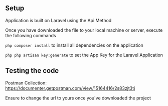 

## Setup

Application is built on Laravel using the Api Method

Once you have downloaded the file to your local machine or server, execute the following commands 

```php composer install``` to install all dependencies on the application

```php php artisan key:generate``` to set the App Key for the Laravel Application

## Testing the code 

Postman Collection: https://documenter.getpostman.com/view/15164416/2s83zjt3tj

Ensure to change the url to yours once you've downloaded the project


